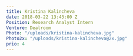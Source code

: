 ```yaml
---
title: Kristina Kalincheva
date: 2018-03-22 13:43:00 Z
Position: Research Analyst Intern
Venture: Dealroom
Photo: "/uploads/kristina-kalincheva.jpg"
Photo2x: "/uploads/kristina-kalincheva@2x.jpg"
prio: 4
---
```


